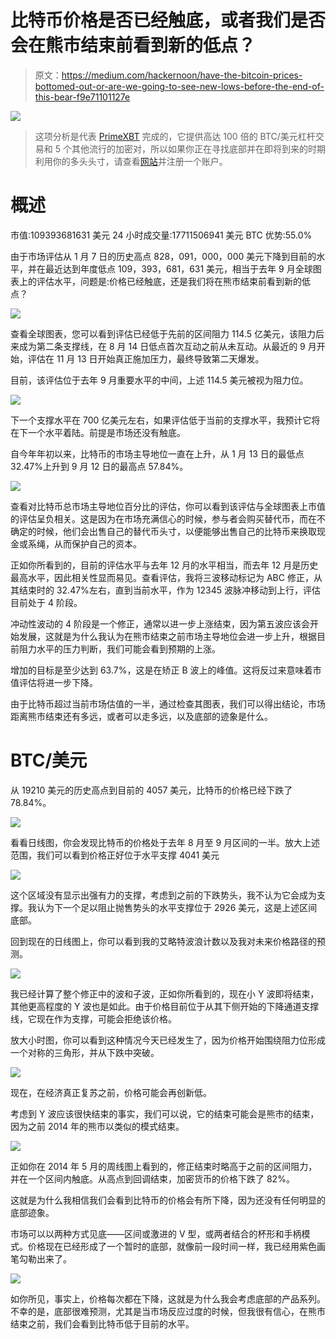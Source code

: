 # 比特币价格是否已经触底，或者我们是否会在熊市结束前看到新的低点？

> 原文：<https://medium.com/hackernoon/have-the-bitcoin-prices-bottomed-out-or-are-we-going-to-see-new-lows-before-the-end-of-this-bear-f9e71101127e>

![](img/c2774fe019d743207b48745a582182e8.png)

> 这项分析是代表 [PrimeXBT](https://primexbt.com) 完成的，它提供高达 100 倍的 BTC/美元杠杆交易和 5 个其他流行的加密对，所以如果你正在寻找底部并在即将到来的时期利用你的多头头寸，请查看[网站](https://primexbt.com)并注册一个账户。

# 概述

市值:109393681631 美元
24 小时成交量:17711506941 美元
BTC 优势:55.0%

由于市场评估从 1 月 7 日的历史高点 828，091，000，000 美元下降到目前的水平，并在最近达到年度低点 109，393，681，631 美元，相当于去年 9 月全球图表上的评估水平，问题是:价格已经触底，还是我们将在熊市结束前看到新的低点？

![](img/9ca2ea45f8976c5dd7e8f54f4646bc79.png)

查看全球图表，您可以看到评估已经低于先前的区间阻力 114.5 亿美元，该阻力后来成为第二条支撑线，在 8 月 14 日低点首次互动之前从未互动。从最近的 9 月开始，评估在 11 月 13 日开始真正施加压力，最终导致第二天爆发。

目前，该评估位于去年 9 月重要水平的中间，上述 114.5 美元被视为阻力位。

![](img/bfda7632d82e9d1cb8154d83cb51954c.png)

下一个支撑水平在 700 亿美元左右，如果评估低于当前的支撑水平，我预计它将在下一个水平着陆。前提是市场还没有触底。

自今年年初以来，比特币的市场主导地位一直在上升，从 1 月 13 日的最低点 32.47%上升到 9 月 12 日的最高点 57.84%。

![](img/0bc9fe424ea2f555f3f3fb2b7a64c47c.png)

查看对比特币总市场主导地位百分比的评估，你可以看到该评估与全球图表上市值的评估呈负相关。这是因为在市场充满信心的时候，参与者会购买替代币，而在不确定的时候，他们会出售自己的替代币头寸，以便能够出售自己的比特币来换取现金或系绳，从而保护自己的资本。

正如你所看到的，目前的评估水平与去年 12 月的水平相当，而去年 12 月是历史最高水平，因此相关性显而易见。查看评估，我将三波移动标记为 ABC 修正，从其结束时的 32.47%左右，直到当前水平，作为 12345 波脉冲移动到上行，评估目前处于 4 阶段。

冲动性波动的 4 阶段是一个修正，通常以进一步上涨结束，因为第五波应该会开始发展，这就是为什么我认为在熊市结束之前市场主导地位会进一步上升，根据目前阻力水平的压力判断，我们可能会看到预期的上涨。

增加的目标是至少达到 63.7%，这是在矫正 B 波上的峰值。这将反过来意味着市值评估将进一步下降。

由于比特币超过当前市场估值的一半，通过检查其图表，我们可以得出结论，市场距离熊市结束还有多远，或者可以走多远，以及底部的迹象是什么。

# BTC/美元

从 19210 美元的历史高点到目前的 4057 美元，比特币的价格已经下跌了 78.84%。

![](img/554667d32e1bf0fd27bee2f6da8fc89e.png)

看看日线图，你会发现比特币的价格处于去年 8 月至 9 月区间的一半。放大上述范围，我们可以看到价格正好位于水平支撑 4041 美元

![](img/65c073cbf030aa10685f136d4d0f3889.png)

这个区域没有显示出强有力的支撑，考虑到之前的下跌势头，我不认为它会成为支撑。我认为下一个足以阻止抛售势头的水平支撑位于 2926 美元，这是上述区间底部。

回到现在的日线图上，你可以看到我的艾略特波浪计数以及我对未来价格路径的预测。

![](img/c5b3e4827a1000759431e40cc6c775c7.png)

我已经计算了整个修正中的波和子波，正如你所看到的，现在小 Y 波即将结束，其他更高程度的 Y 波也是如此。由于价格目前位于从其下侧开始的下降通道支撑线，它现在作为支撑，可能会拒绝该价格。

放大小时图，你可以看到这种情况今天已经发生了，因为价格开始围绕阻力位形成一个对称的三角形，并从下跌中突破。

![](img/ce20f74b6a92da39d29e0ba3c913bd7b.png)

现在，在经济真正复苏之前，价格可能会再创新低。

考虑到 Y 波应该很快结束的事实，我们可以说，它的结束可能会是熊市的结束，因为之前 2014 年的熊市以类似的模式结束。

![](img/6d6418f7857a3511225e6f667295a7cf.png)

正如你在 2014 年 5 月的周线图上看到的，修正结束时略高于之前的区间阻力，并在一个区间内触底。从高点到回调结束，加密货币的价格下跌了 82%。

这就是为什么我相信我们会看到比特币的价格会有所下降，因为还没有任何明显的底部迹象。

市场可以以两种方式见底——区间或激进的 V 型，或两者结合的杯形和手柄模式。价格现在已经形成了一个暂时的底部，就像前一段时间一样，我已经用紫色画笔勾勒出来了。

![](img/34fb82968ccf40676cc3fec10620d26e.png)

如你所见，事实上，价格每次都在下降，这就是为什么我会考虑底部的产品系列。不幸的是，底部很难预测，尤其是当市场反应过度的时候，但我很有信心，在熊市结束之前，我们会看到比特币低于目前的水平。